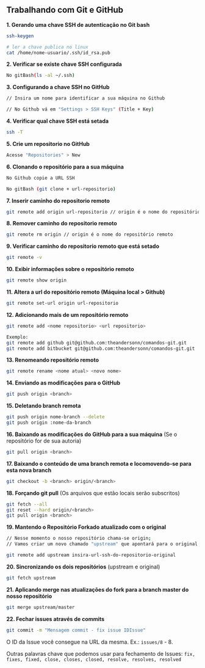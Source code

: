 ## Trabalhando com Git e GitHub

**1. Gerando uma chave SSH de autenticação no Git bash**
```bash
ssh-keygen

# ler a chave publica no linux
cat /home/nome-usuario/.ssh/id_rsa.pub
```

**2. Verificar se existe chave SSH configurada**
```bash
No gitBash(ls -al ~/.ssh)
```

**3. Configurando a chave SSH no GitHub**
```bash
// Insira um nome para identificar a sua máquina no Github

// No Github vá em "Settings > SSH Keys" (Title + Key)
```

**4. Verificar qual chave SSH está setada**
```bash
ssh -T
```

**5. Crie um repositorio no GitHub**
```bash
Acesse "Repositories" > New
```

**6. Clonando o repositório para a sua máquina**
```bash
No Github copie a URL SSH

No gitBash (git clone + url-repositorio)
```

**7. Inserir caminho do repositorio remoto**
```bash
git remote add origin url-repositorio // origin é o nome do repositório remoto
```

**8. Remover caminho do repositorio remoto**
```bash
git remote rm origin // origin é o nome do repositório remoto
```

**9. Verificar caminho do repositorio remoto que está setado**
```bash
git remote -v
```

**10. Exibir informações sobre o repositório remoto**
```bash
git remote show origin
```

**11. Altera a url do repositório remoto (Máquina local > Github)**
```bash
git remote set-url origin url-repositorio
```

**12. Adicionando mais de um repositório remoto**
```bash
git remote add <nome repositorio> <url repositorio>

Exemplo: 
git remote add github git@github.com:theandersonn/comandos-git.git
git remote add bitbucket git@github.com:theandersonn/comandos-git.git
```

**13. Renomeando repositório remoto**
```bash
git remote rename <nome atual> <novo nome>
```

**14. Enviando as modificações para o GitHub**
```bash
git push origin <branch>
```

**15. Deletando branch remota**
```bash
git push origin nome-branch --delete
git push origin :nome-da-branch
```

**16. Baixando as modificações do GitHub para a sua máquina** (Se o repositório for de sua autoria)
```bash
git pull origin <branch>
```

**17. Baixando o conteúdo de uma branch remota e locomovendo-se para esta nova branch**
```bash
git checkout -b <branch> origin/<branch>
```

**18. Forçando git pull** (Os arquivos que estão locais serão subscritos)
```bash
git fetch --all
git reset --hard origin/<branch>
git pull origin <branch>
```

**19. Mantendo o Repositório Forkado atualizado com o original**
```bash
// Nesse momento o nosso repositório chama-se origin;
// Vamos criar um novo chamado "upstream" que apontará para o original.

git remote add upstream insira-url-ssh-do-repositorio-original
```

**20. Sincronizando os dois repositórios** (upstream e original)
```bash
git fetch upstream
```

**21. Aplicando merge nas atualizações do fork para a branch master do nosso repositório**
```bash
git merge upstream/master
```

**22. Fechar issues através de commits**
```bash
git commit -m "Mensagem commit - fix issue IDIssue"
```

O ID da Issue você consegue na URL da mesma. Ex.: `issues/8` - 8.

Outras palavras chave que podemos usar para fechamento de Issues: `fix, fixes, fixed, close, closes, closed, resolve, resolves, resolved`
